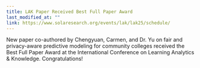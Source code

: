 ```yaml
---
title: LAK Paper Received Best Full Paper Award
last_modified_at: ""
link: https://www.solaresearch.org/events/lak/lak25/schedule/
---
```


New paper co-authored by Chengyuan, Carmen, and Dr. Yu on fair and privacy-aware predictive modeling for community colleges received the Best Full Paper Award at the International Conference on Learning Analytics & Knowledge. Congratulations!

